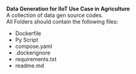 **Data Generation for IIoT Use Case in Agriculture**  
A collection of data gen source codes.  
All Folders should contain the following files:  
<ul>
  <li>Dockerfile</li>
  <li>Py Script</li>
  <li>compose.yaml</li>
  <li>.dockerignore</li>
  <li>requirements.txt</li>
  <li>readme.md</li>
</ul>

